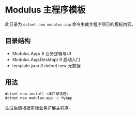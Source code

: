 # Modulus 主程序模板

此目录为 `dotnet new modulus-app` 命令生成主程序项目的模板内容。

## 目录结构
- Modulus.App/         # 业务逻辑与UI
- Modulus.App.Desktop/ # 启动入口
- template.json        # dotnet new 元数据

## 用法
```sh
dotnet new install <本目录路径>
dotnet new modulus-app -n MyApp
```

生成后请根据实际业务扩展主程序。
